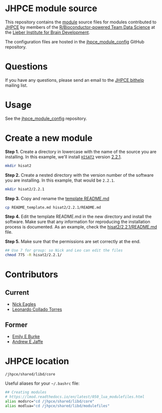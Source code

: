 # JHPCE module source

This repository contains the [module](https://lmod.readthedocs.io/) source files for modules contributed to [JHPCE](http://www.jhpce.jhu.edu/) by members of the [R/Bioconductor-powered Team Data Science](https://lcolladotor.github.io) at the [Lieber Institute for Brain Development](https://www.libd.org/).

The configuration files are hosted in the [jhpce_module_config](https://github.com/LieberInstitute/jhpce_module_config) GitHub repository.

# Questions

If you have any questions, please send an email to the [JHPCE bithelp](mailto:bithelp@lists.johnshopkins.edu) mailing list.

# Usage

See the [jhpce_module_config](https://github.com/LieberInstitute/jhpce_module_config#usage) repository.

# Create a new module

__Step 1.__ Create a directory in lowercase with the name of the source you are installing. In this example, we'll install [`HISAT2`](https://daehwankimlab.github.io/hisat2/) version [2.2.1](https://github.com/DaehwanKimLab/hisat2/archive/refs/tags/v2.2.1.tar.gz).

```bash
mkdir hisat2
```

__Step 2.__ Create a nested directory with the version number of the software you are installing. In this example, that would be `2.2.1`.

```bash
mkdir hisat2/2.2.1
```

__Step 3.__ Copy and rename the [template README.md](README_template.md)

```bash
cp README_template.md hisat2/2.2.1/README.md
```

__Step 4.__ Edit the template README.md in the new directory and install the software. Make sure that any information for reproducing the installation process is documented. As an example, check the [hisat2/2.2.1/README.md](hisat2/2.2.1/README.md) file.

__Step 5.__ Make sure that the permissions are set correctly at the end.

```bash
## Use 7 for group: so Nick and Leo can edit the files
chmod 775 -R hisat2/2.2.1/
```


# Contributors

## Current

- [Nick Eagles](https://nick-eagles.github.io/)
- [Leonardo Collado Torres](http://lcolladotor.github.io)

## Former

- [Emily E Burke](https://www.libd.org/team/emily-e-burke/)
- [Andrew E Jaffe](http://aejaffe.com/)

# JHPCE location

`/jhpce/shared/libd/core`

Useful aliases for your `~/.bashrc` file:

```bash
## Creating modules
# https://lmod.readthedocs.io/en/latest/050_lua_modulefiles.html
alias modsrc="cd /jhpce/shared/libd/core"
alias modlua="cd /jhpce/shared/libd/modulefiles"
```
